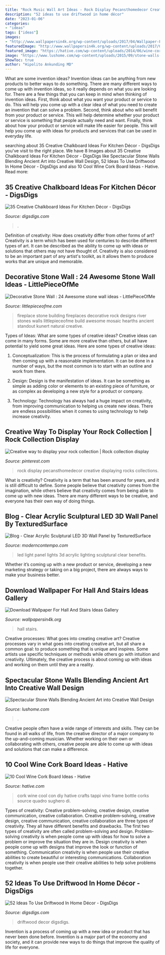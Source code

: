 ```yaml
---
title: "Rock Music Wall Art Ideas - Rock Display Pecansthomedecor Creative Displaying Rocks Collections"
description: "52 ideas to use driftwood in home décor"
date: "2023-01-06"
categories:
- "ideas"
tags: ["ideas"]
images:
- "http://www.wallpapersin4k.org/wp-content/uploads/2017/04/Wallpaper-For-Hall-And-Stairs-Ideas-6.jpg"
featuredImage: "http://www.wallpapersin4k.org/wp-content/uploads/2017/04/Wallpaper-For-Hall-And-Stairs-Ideas-6.jpg"
featured_image: "https://hative.com/wp-content/uploads/2014/06/wine-cork-board/7-homemade-wine-cork-board-ideas.jpg"
image: "https://www.lushome.com/wp-content/uploads/2015/09/stone-walls-natural-stone-wall-design-ideas-11.jpg"
ShowToc: true
author: "Hipolito Ankunding MD"
---
```



What are some invention ideas?
Invention ideas can be anything from new products to better ways to do something. There are many different ways to come up with invention ideas, so it really depends on what you are looking for. There are a few things that you can keep in mind when thinking of invention ideas. 
First, think about what you want your product or service to do. This will help you come up with a clear idea of what you need to create an invention that can solve a problem. Second, think about who will benefit from your product or service. This will help determine whether your product or service is something that people actually need and want. Finally, think about how your product or service will make life easier for people. This will help you come up with ideas for products and services that can be used in everyday life.

	

		
searching about 35 Creative Chalkboard Ideas For Kitchen Décor - DigsDigs you've visit to the right place. We have 8 Images about 35 Creative Chalkboard Ideas For Kitchen Décor - DigsDigs like Spectacular Stone Walls Blending Ancient Art into Creative Wall Design, 52 Ideas To Use Driftwood In Home Décor - DigsDigs and also 10 Cool Wine Cork Board Ideas - Hative. Read more:
		
    
## 35 Creative Chalkboard Ideas For Kitchen Décor - DigsDigs

<img loading=lazy src="https://www.digsdigs.com/photos/creative-chalkboard-ideas-for-kitchen-decor-28.jpg" onerror="this.onerror=null;this.src='https://tse3.mm.bing.net/th?id=OIP.mxMT_QEkS8iZjq2gYob81wHaJ4&amp;pid=15.1';" alt="35 Creative Chalkboard Ideas For Kitchen Décor - DigsDigs">

_Source: digsdigs.com_

>. 

	

Definition of creativity: How does creativity differ from other forms of art?
Creativity is a term which has been used for centuries to describe different types of art. It can be described as the ability to come up with ideas or solutions that others may not have thought of. Creativity is also considered to be an important part of any artist's toolkit, as it allows them to produce works that are unique and memorable.

    
## Decorative Stone Wall : 24 Awesome Stone Wall Ideas - LittlePieceOfMe

<img loading=lazy src="http://littlepieceofme.com/wp-content/uploads/2014/09/8a.jpg" onerror="this.onerror=null;this.src='https://tse1.mm.bing.net/th?id=OIP.1apu2WevmpD51v8SyjMwpAAAAA&amp;pid=15.1';" alt="Decorative Stone Wall : 24 Awesome stone wall ideas - LittlePieceOfMe">

_Source: littlepieceofme.com_

>fireplace stone building fireplaces decorative rock designs river stones walls littlepieceofme build awesome mosaic hearths ancient standout kunert natural creative. 

	

Types of Ideas: What are some types of creative ideas?
Creative ideas can come in many forms. Some are more creative than others, but all have potential to yield some great ideas. Here are some types of creative ideas:
1. Conceptualization: This is the process of formulating a plan or idea and then coming up with a reasonable implementation. It can be done in a number of ways, but the most common is to start with an outline and work from there.

2. Design: Design is the manifestation of ideas. It can be something as simple as adding color or elements to an existing piece of furniture, or as complex as developing a new style for a product or company.

3. Technology: Technology has always had a huge impact on creativity, from improving communication to helping us create new ideas. There are endless possibilities when it comes to using technology to help increase creativity.


    
## Creative Way To Display Your Rock Collection | Rock Collection Display

<img loading=lazy src="https://i.pinimg.com/736x/8c/28/ca/8c28caedcc65be650c4306b91905a4a7--rock-collection-gems.jpg" onerror="this.onerror=null;this.src='https://tse4.mm.bing.net/th?id=OIP.jmlPk6wIDSWPJuJc1QGM2gHaFj&amp;pid=15.1';" alt="Creative way to display your rock collection | Rock collection display">

_Source: pinterest.com_

>rock display pecansthomedecor creative displaying rocks collections. 

	

What is creativity?
Creativity is a term that has been around for years, and it is still difficult to define. Some people believe that creativity comes from the imagination, while others believe that creativity comes from being able to come up with new ideas. There are many different ways to be creative, and everyone has their own way of doing things.

    
## Blog - Clear Acrylic Sculptural LED 3D Wall Panel By TexturedSurface

<img loading=lazy src="https://moderncontempo.com/media/wysiwyg/DSC09664.JPG" onerror="this.onerror=null;this.src='https://tse2.mm.bing.net/th?id=OIP.ksjWcs_OpCjDmp0MIavHTQHaEJ&amp;pid=15.1';" alt="Blog - Clear Acrylic Sculptural LED 3D Wall Panel by TexturedSurface">

_Source: moderncontempo.com_

>led light panel lights 3d acrylic lighting sculptural clear benefits. 

	

Whether it’s coming up with a new product or service, developing a new marketing strategy or taking on a big project, there are always ways to make your business better.

    
## Download Wallpaper For Hall And Stairs Ideas Gallery

<img loading=lazy src="http://www.wallpapersin4k.org/wp-content/uploads/2017/04/Wallpaper-For-Hall-And-Stairs-Ideas-6.jpg" onerror="this.onerror=null;this.src='https://tse3.mm.bing.net/th?id=OIP.w7PgLzmrxAJ-Coz0KKVP7wHaJ3&amp;pid=15.1';" alt="Download Wallpaper For Hall And Stairs Ideas Gallery">

_Source: wallpapersin4k.org_

>hall stairs. 

	

Creative processes: What goes into creating creative art?
Creative processes vary in what goes into creating creative art, but all share a common goal: to produce something that is unique and inspires. Some artists use specific techniques or methods while others go with intuition and creativity. Ultimately, the creative process is about coming up with ideas and working on them until they are a reality.

    
## Spectacular Stone Walls Blending Ancient Art Into Creative Wall Design

<img loading=lazy src="https://www.lushome.com/wp-content/uploads/2015/09/stone-walls-natural-stone-wall-design-ideas-11.jpg" onerror="this.onerror=null;this.src='https://tse1.mm.bing.net/th?id=OIP.08EvaRM-cvZnnLcNT_vcXgHaE6&amp;pid=15.1';" alt="Spectacular Stone Walls Blending Ancient Art into Creative Wall Design">

_Source: lushome.com_

>. 

	

Creative people often have a wide range of interests and skills. They can be found in all walks of life, from the creative director of a major company to the up-and-coming musician. Whether working on their own or collaborating with others, creative people are able to come up with ideas and solutions that can make a difference.

    
## 10 Cool Wine Cork Board Ideas - Hative

<img loading=lazy src="https://hative.com/wp-content/uploads/2014/06/wine-cork-board/7-homemade-wine-cork-board-ideas.jpg" onerror="this.onerror=null;this.src='https://tse3.mm.bing.net/th?id=OIP.5vbSLzeKqssRO3td6hFRxQHaFk&amp;pid=15.1';" alt="10 Cool Wine Cork Board Ideas - Hative">

_Source: hative.com_

>cork wine cool con diy hative crafts tappi vino frame bottle corks source quadro sughero di. 

	

Types of creativity: Creative problem-solving, creative design, creative communication, creative collaboration.
Creative problem-solving, creative design, creative communication, creative collaboration are three types of creativity. They all have different benefits and drawbacks. The first two types of creativity are often called problem-solving and design. Problem-solving creativity is when people come up with ideas for how to solve a problem or improve the situation they are in. Design creativity is when people come up with designs that improve the look or function of something. Communication creativity is when people use their creative abilities to create beautiful or interesting communications. Collaboration creativity is when people use their creative abilities to help solve problems together.

    
## 52 Ideas To Use Driftwood In Home Décor - DigsDigs

<img loading=lazy src="https://www.digsdigs.com/photos/ideas-to-use-driftwood-in-home-decor-35.jpg" onerror="this.onerror=null;this.src='https://tse2.mm.bing.net/th?id=OIP.rIEcS8OP17iq6vXUCIrKkgHaJ4&amp;pid=15.1';" alt="52 Ideas To Use Driftwood In Home Décor - DigsDigs">

_Source: digsdigs.com_

>driftwood decor digsdigs. 

	

Invention is a process of coming up with a new idea or product that has never been done before. Invention is a major part of the economy and society, and it can provide new ways to do things that improve the quality of life for everyone.

